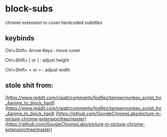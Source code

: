 # block-subs
chrome extension to cover hardcoded subtitles

## keybinds
Ctrl+Shift+ Arrow Keys : move cover

Ctrl+Shift+ [ or ] : adjust height

Ctrl+Shift+ < or > : adjust width

## stole shit from:
[https://www.reddit.com/r/ajatt/comments/fpd9ez/tampermonkey_script_for_4anime_to_block_hard](https://www.reddit.com/r/ajatt/comments/fpd9ez/tampermonkey_script_for_4anime_to_block_hard)
[https://github.com/GoogleChromeLabs/picture-in-picture-chrome-extension/tree/master](https://github.com/GoogleChromeLabs/picture-in-picture-chrome-extension/tree/master)